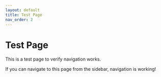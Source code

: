```yaml
---
layout: default
title: Test Page
nav_order: 2
---
```


# Test Page

This is a test page to verify navigation works.

If you can navigate to this page from the sidebar, navigation is working!